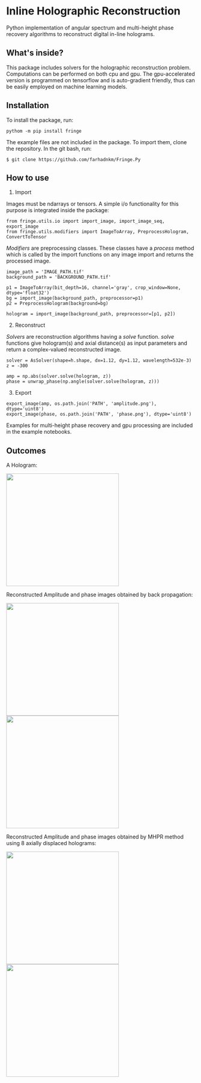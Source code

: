 # Inline Holographic Reconstruction
Python implementation of angular spectrum and multi-height phase recovery algorithms to reconstruct digital in-line holograms.

## What's inside?
This package includes solvers for the holographic reconstruction problem. Computations can be performed on both cpu and gpu. The gpu-accelerated version is programmed on tensorflow and is auto-gradient friendly, thus can be easily employed on machine learning models.

## Installation
To install the package, run:
```
pythom -m pip install fringe
```
The example files are not included in the package. To import them, clone the repository. In the git bash, run:
```
$ git clone https://github.com/farhadnkm/Fringe.Py
```

## How to use
1. Import

Images must be ndarrays or tensors. A simple i/o functionality for this purpose is integrated inside the package:
```
from fringe.utils.io import import_image, import_image_seq, export_image
from fringe.utils.modifiers import ImageToArray, PreprocessHologram, ConvertToTensor
```
*Modifiers* are preprocessing classes. These classes have a *process* method which is called by the import functions on any image import and returns the processed image.
```
image_path = 'IMAGE_PATH.tif'
background_path = 'BACKGROUND_PATH.tif'

p1 = ImageToArray(bit_depth=16, channel='gray', crop_window=None, dtype='float32')
bg = import_image(background_path, preprocessor=p1)
p2 = PreprocessHologram(background=bg)

hologram = import_image(background_path, preprocessor=[p1, p2])
```
2. Reconstruct

*Solvers* are reconstruction algorithms having a *solve* function. *solve* functions give hologram(s) and axial distance(s) as input parameters and return a complex-valued reconstructed image.
```
solver = AsSolver(shape=h.shape, dx=1.12, dy=1.12, wavelength=532e-3)
z = -300

amp = np.abs(solver.solve(hologram, z))
phase = unwrap_phase(np.angle(solver.solve(hologram, z)))
```

3. Export
```
export_image(amp, os.path.join('PATH', 'amplitude.png'), dtype='uint8')
export_image(phase, os.path.join('PATH', 'phase.png'), dtype='uint8')
```
Examples for multi-height phase recovery and gpu processing are included in the example notebooks.

## Outcomes

A Hologram:

<img src="images/hologram_preview.png" width="300">

Reconstructed Amplitude and phase images obtained by back propagation:

<img src="images/exports/bp_amplitude.png" width="300"> <img src="images/exports/bp_phase.png" width="300">

Reconstructed Amplitude and phase images obtained by MHPR method using 8 axially displaced holograms:

<img src="images/exports/mhpr_amplitude.png" width="300"> <img src="images/exports/mhpr_phase.png" width="300">
